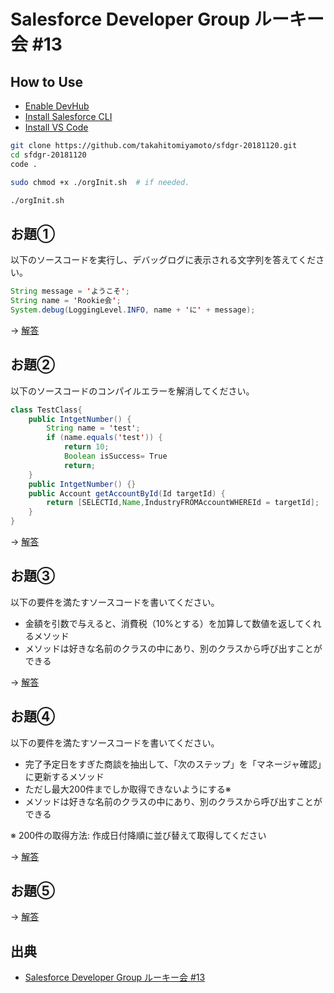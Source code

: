 # Salesforce Developer Group ルーキー会 #13

## How to Use
- [Enable DevHub](https://developer.salesforce.com/docs/atlas.ja-jp.sfdx_setup.meta/sfdx_setup/sfdx_setup_enable_devhub.htm)
- [Install Salesforce CLI](https://developer.salesforce.com/docs/atlas.ja-jp.sfdx_setup.meta/sfdx_setup/sfdx_setup_install_cli.htm#sfdx_setup_install_cli)
- [Install VS Code](https://developer.salesforce.com/ja/tools/extension_vscode)

```bash
git clone https://github.com/takahitomiyamoto/sfdgr-20181120.git
cd sfdgr-20181120
code .

sudo chmod +x ./orgInit.sh  # if needed.

./orgInit.sh
```

## お題①
以下のソースコードを実行し、デバッグログに表示される文字列を答えてください。
```java
String message = 'ようこそ';
String name = 'Rookie会';
System.debug(LoggingLevel.INFO, name + 'に' + message);
```

→ [解答](https://github.com/takahitomiyamoto/sfdgr-20181120/tree/master/src/main/answer1)

## お題②
以下のソースコードのコンパイルエラーを解消してください。
```java
class TestClass{
    public IntgetNumber() {
        String name = 'test';
        if (name.equals('test')) {
            return 10;
            Boolean isSuccess= True
            return;
    }
    public IntgetNumber() {}
    public Account getAccountById(Id targetId) {
        return [SELECTId,Name,IndustryFROMAccountWHEREId = targetId];
    }
}
```

→ [解答](https://github.com/takahitomiyamoto/sfdgr-20181120/tree/master/src/main/answer2)


## お題③
以下の要件を満たすソースコードを書いてください。
- 金額を引数で与えると、消費税（10%とする）を加算して数値を返してくれるメソッド
- メソッドは好きな名前のクラスの中にあり、別のクラスから呼び出すことができる

→ [解答](https://github.com/takahitomiyamoto/sfdgr-20181120/tree/master/src/main/answer3)


## お題④
以下の要件を満たすソースコードを書いてください。
- 完了予定日をすぎた商談を抽出して、「次のステップ」を「マネージャ確認」に更新するメソッド
- ただし最大200件までしか取得できないようにする※
- メソッドは好きな名前のクラスの中にあり、別のクラスから呼び出すことができる

※ 200件の取得方法: 作成日付降順に並び替えて取得してください

→ [解答](https://github.com/takahitomiyamoto/sfdgr-20181120/tree/master/src/main/answer4)


## お題⑤

→ [解答](https://github.com/takahitomiyamoto/sfdgr-20181120/tree/master/src/main/answer5)


## 出典
- [Salesforce Developer Group ルーキー会 #13](https://sfdgr.connpass.com/event/105935/)